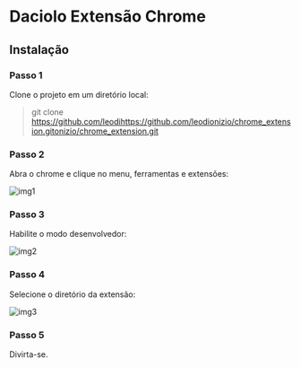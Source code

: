 # Daciolo Extensão Chrome

## Instalação

### Passo 1

Clone o projeto em um diretório local:

> git clone https://github.com/leodihttps://github.com/leodionizio/chrome_extension.gitonizio/chrome_extension.git


### Passo 2

Abra o chrome e clique no menu, ferramentas e extensões:

![img1](http://s2.glbimg.com/DALvrfGNLE8qMYdZpmwKCImhsFg=/695x0/s.glbimg.com/po/tt2/f/original/2014/06/30/captura-de-tela-312.png)


### Passo 3

Habilite o modo desenvolvedor:

![img2](http://s2.glbimg.com/pUZNTK9Xz1nsqssFFJ7slS6UVhc=/695x0/s.glbimg.com/po/tt2/f/original/2014/06/30/captura-de-tela-122.png)


### Passo 4

Selecione o diretório da extensão:

![img3](http://s2.glbimg.com/Xdo5LnvM6AFNu65E3zbKgMzvRfI=/695x0/s.glbimg.com/po/tt2/f/original/2014/06/30/captura-de-tela-124.png)


### Passo 5

Divirta-se.
